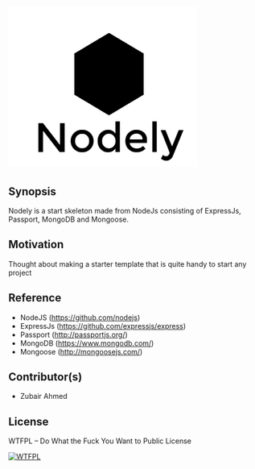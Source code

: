 # ![nodely](public/images/logo.png)


## Synopsis

Nodely is a start skeleton made from NodeJs consisting of ExpressJs, Passport, MongoDB and Mongoose.

## Motivation

Thought about making a starter template that is quite handy to start any project

## Reference

* NodeJS (https://github.com/nodejs)
* ExpressJs (https://github.com/expressjs/express)
* Passport (http://passportjs.org/)
* MongoDB (https://www.mongodb.com/)
* Mongoose (http://mongoosejs.com/)

## Contributor(s)

* Zubair Ahmed

## License

WTFPL – Do What the Fuck You Want to Public License

<a href="http://www.wtfpl.net/"><img
       src="http://www.wtfpl.net/wp-content/uploads/2012/12/wtfpl-badge-4.png"
       width="80" height="15" alt="WTFPL" /></a>